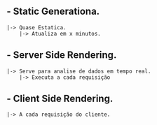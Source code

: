 ## - Static Generationa.
    |-> Quase Estatica.
        |-> Atualiza em x minutos.
## - Server Side Rendering.
    |-> Serve para analise de dados em tempo real.
        |-> Executa a cada requisição
## - Client Side Rendering.
    |-> A cada requisição do cliente.